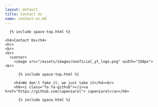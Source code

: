 ```yaml
---
layout: default
title: Contact Us
name: contact-us.md
---
```


<section>
  <div class="container">
    <div class="row">

      {% include space-top.html %}

    <h4>Contact Us</h4>
    <hr>
    <br>
    <br>
      <center>
        <image src="/assets/images/nooficial_yt_logo.png" width="150px"><br>

          {% include space-top.html %}

        <h4>We don't fake it, we just take it</h4><br>
        <h6><i class="fa fa-github"></i><a href="https://github.com/capeniarol"> capeniarol</a></h6>

          {% include space.html %}
